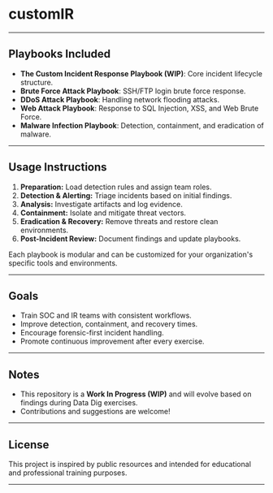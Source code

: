 # customIR

---

## Playbooks Included
- **The Custom Incident Response Playbook (WIP)**: Core incident lifecycle structure.
- **Brute Force Attack Playbook**: SSH/FTP login brute force response.
- **DDoS Attack Playbook**: Handling network flooding attacks.
- **Web Attack Playbook**: Response to SQL Injection, XSS, and Web Brute Force.
- **Malware Infection Playbook**: Detection, containment, and eradication of malware.

---

## Usage Instructions
1. **Preparation:** Load detection rules and assign team roles.
2. **Detection & Alerting:** Triage incidents based on initial findings.
3. **Analysis:** Investigate artifacts and log evidence.
4. **Containment:** Isolate and mitigate threat vectors.
5. **Eradication & Recovery:** Remove threats and restore clean environments.
6. **Post-Incident Review:** Document findings and update playbooks.

Each playbook is modular and can be customized for your organization's specific tools and environments.

---

## Goals
- Train SOC and IR teams with consistent workflows.
- Improve detection, containment, and recovery times.
- Encourage forensic-first incident handling.
- Promote continuous improvement after every exercise.

---

## Notes
- This repository is a **Work In Progress (WIP)** and will evolve based on findings during Data Dig exercises.
- Contributions and suggestions are welcome!

---

## License
This project is inspired by public resources and intended for educational and professional training purposes.

---
